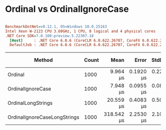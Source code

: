 # Ordinal vs OrdinalIgnoreCase

``` ini

BenchmarkDotNet=v0.12.1, OS=Windows 10.0.25163
Intel Xeon W-2123 CPU 3.60GHz, 1 CPU, 8 logical and 4 physical cores
.NET Core SDK=7.0.100-preview.5.22307.18
  [Host]     : .NET Core 6.0.6 (CoreCLR 6.0.622.26707, CoreFX 6.0.622.26707), X64 RyuJIT
  DefaultJob : .NET Core 6.0.6 (CoreCLR 6.0.622.26707, CoreFX 6.0.622.26707), X64 RyuJIT


```
|                       Method | Count |       Mean |     Error |    StdDev | Ratio | RatioSD | Code Size |
|----------------------------- |------ |-----------:|----------:|----------:|------:|--------:|----------:|
|                      Ordinal |  1000 |   9.964 μs | 0.1920 μs | 0.2212 μs |  1.00 |    0.00 |     729 B |
|            OrdinalIgnoreCase |  1000 |   7.948 μs | 0.0955 μs | 0.0847 μs |  0.80 |    0.02 |     729 B |
|           OrdinalLongStrings |  1000 |  20.559 μs | 0.4083 μs | 0.5014 μs |  2.07 |    0.08 |     729 B |
| OrdinalIgnoreCaseLongStrings |  1000 | 318.542 μs | 2.2530 μs | 2.1075 μs | 32.07 |    0.65 |     729 B |
